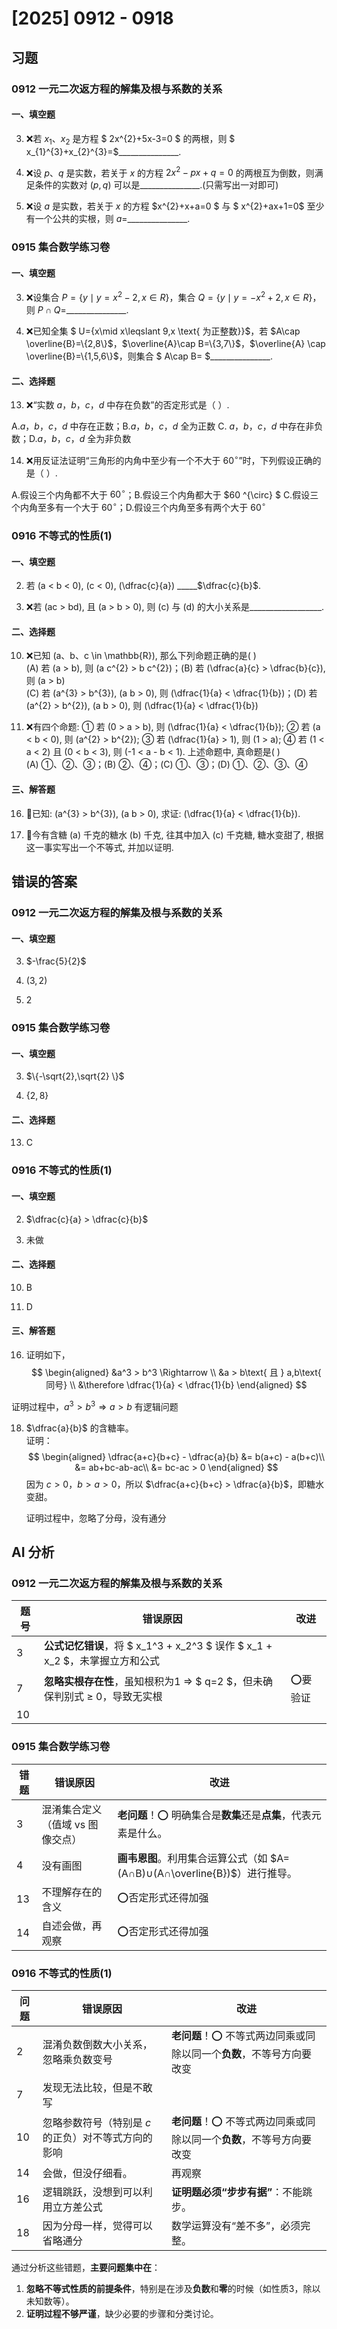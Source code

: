 # [2025] 0912 - 0918


## 习题

### 0912 一元二次返方程的解集及根与系数的关系

#### 一、填空题

3. ❌若 $x_{1}$、$x_{2}$ 是方程 $ 2x^{2}+5x-3=0 $ 的两根，则 $ x_{1}^{3}+x_{2}^{3}=$\_\_\_\_\_\_\_\_\_\_\_\_\_\_\_.


7. ❌设 $p$、$q$ 是实数，若关于 $x$ 的方程 $2x^{2}-px+q=0$ 的两根互为倒数，则满足条件的实数对 $(p,q)$ 可以是\_\_\_\_\_\_\_\_\_\_\_\_\_\_\_.(只需写出一对即可)


10. ❌设 $a$ 是实数，若关于 $x$ 的方程 $x^{2}+x+a=0 $ 与 $ x^{2}+ax+1=0$ 至少有一个公共的实根，则 $a=$\_\_\_\_\_\_\_\_\_\_\_\_\_\_\_.


### 0915 集合数学练习卷

#### 一、填空题
3. ❌设集合 $P=\{y\mid y=x^{2}-2,x\in R\}$，集合 $Q=\{y\mid y=-x^{2}+2,x\in R\}$，则 $P\cap Q=$\_\_\_\_\_\_\_\_\_\_\_\_\_\_\_.

4. ❌已知全集 $ U=\{x\mid x\leqslant 9,x \text{ 为正整数}\}$，若 $A\cap \overline{B}=\{2,8\}$，$\overline{A}\cap B=\{3,7\}$，$\overline{A} \cap \overline{B}=\{1,5,6\}$，则集合 $ A\cap B= $\_\_\_\_\_\_\_\_\_\_\_\_\_\_\_.


#### 二、选择题


13. ❌“实数 $a，b，c，d$ 中存在负数”的否定形式是（   ）.

  A.$a，b，c，d$ 中存在正数；B.$a，b，c，d$ 全为正数
  C. $a，b，c，d$ 中存在非负数；D.$a，b，c，d$ 全为非负数

14. ❌用反证法证明“三角形的内角中至少有一个不大于 $60^{\circ}$”时，下列假设正确的是（   ）.

  A.假设三个内角都不大于 $60^{\circ}$；B.假设三个内角都大于 $60 ^{\circ} $
  C.假设三个内角至多有一个大于 $60^{\circ}$；D.假设三个内角至多有两个大于 $60 ^{\circ}$

### 0916 不等式的性质(1)
#### 一、填空题  

2. 若 \(a < b < 0\), \(c < 0\), \(\dfrac{c}{a}\) \_\_\_\_\_$\dfrac{c}{b}$.


7. ❌若 \(ac > bd\), 且 \(a > b > 0\), 则 \(c\) 与 \(d\) 的大小关系是\_\_\_\_\_\_\_\_\_\_\_\_\_\_\_\_\_\_.  

#### 二、选择题  
10. ❌已知 \(a、b、c \in \mathbb{R}\), 那么下列命题正确的是(   )  
(A) 若 \(a > b\), 则 \(a c^{2} > b c^{2}\)；(B) 若 \(\dfrac{a}{c} > \dfrac{b}{c}\), 则 \(a > b\)  
(C) 若 \(a^{3} > b^{3}\), \(a b > 0\), 则 \(\dfrac{1}{a} < \dfrac{1}{b}\)；(D) 若 \(a^{2} > b^{2}\), \(a b > 0\), 则 \(\dfrac{1}{a} < \dfrac{1}{b}\)  


14. ❌有四个命题: ① 若 \(0 > a > b\), 则 \(\dfrac{1}{a} < \dfrac{1}{b}\); ② 若 \(a < b < 0\), 则 \(a^{2} > b^{2}\); ③ 若 \(\dfrac{1}{a} > 1\), 则 \(1 > a\); ④ 若 \(1 < a < 2\) 且 \(0 < b < 3\), 则 \(-1 < a - b < 1\). 上述命题中, 真命题是(   )  
(A) ①、②、③；(B) ②、④；(C) ①、③；(D) ①、②、③、④  

#### 三、解答题  

16. 🔺已知: \(a^{3} > b^{3}\), \(a b > 0\), 求证: \(\dfrac{1}{a} < \dfrac{1}{b}\).  

18. 🔺今有含糖 \(a\) 千克的糖水 \(b\) 千克, 往其中加入 \(c\) 千克糖, 糖水变甜了, 根据这一事实写出一个不等式, 并加以证明.  

## 错误的答案

### 0912 一元二次返方程的解集及根与系数的关系
#### 一、填空题


3. $-\frac{5}{2}$


7. $(3,2)$


10. $2$


### 0915 集合数学练习卷
#### 一、填空题
3. $\{-\sqrt{2},\sqrt{2} \}$

4. $\{2, 8\}$


#### 二、选择题
13. C

### 0916 不等式的性质(1)
#### 一、填空题
2. $\dfrac{c}{a} > \dfrac{c}{b}$

7. 未做

#### 二、选择题
10. B  


14. D

#### 三、解答题
16. 证明如下，
$$
\begin{aligned}
&a^3 > b^3 \Rightarrow \\
&a > b\text{ 且 } a,b\text{ 同号} \\
&\therefore \dfrac{1}{a} < \dfrac{1}{b}
\end{aligned}
$$

证明过程中，$a^3 > b^3 \Rightarrow a > b$ 有逻辑问题 

18. $\dfrac{a}{b}$ 的含糖率。  
    证明：  
    $$
    \begin{aligned}
    \dfrac{a+c}{b+c} - \dfrac{a}{b} &= b(a+c) - a(b+c)\\
    &= ab+bc-ab-ac\\
    &= bc-ac > 0
    \end{aligned}
    $$
    因为 $c>0$，$b>a>0$，所以 $\dfrac{a+c}{b+c} > \dfrac{a}{b}$，即糖水变甜。
    
    证明过程中，忽略了分母，没有通分

## AI 分析
### 0912 一元二次返方程的解集及根与系数的关系

| 题号 | 错误原因 | 改进 |
|------|---------------|---------------|
| 3 | **公式记忆错误**，将 $ x_1^3 + x_2^3 $ 误作 $ x_1 + x_2 $，未掌握立方和公式 |  |
| 7 | **忽略实根存在性**，虽知根积为1 ⇒ $ q=2 $，但未确保判别式 ≥ 0，导致无实根 | ⭕️要验证 |
| 10 |                                                              |  |

### 0915 集合数学练习卷

| 错题 |错误原因 | 改进 |
|------|-------------|---------|
| 3 | 混淆集合定义（值域 vs 图像交点） | **老问题**！⭕️ 明确集合是**数集**还是**点集**，代表元素是什么。 |
| 4 | 没有画图 | **画韦恩图**。利用集合运算公式（如  $A=(A∩B)∪(A∩\overline{B})$）进行推导。 |
| 13 | 不理解存在的含义 | ⭕️否定形式还得加强 |
| 14 | 自述会做，再观察 | ⭕️否定形式还得加强                                            |

### 0916 不等式的性质(1)
| 问题 | 错误原因 | 改进 |
|------|----------------|----------------|
| 2 | 混淆负数倒数大小关系，忽略乘负数变号 | **老问题**！⭕️ 不等式两边同乘或同除以同一个**负数**，不等号方向要改变 |
| 7 | 发现无法比较，但是不敢写 |  |
| 10 | 忽略参数符号（特别是 $c$ 的正负）对不等式方向的影响 | **老问题**！⭕️ 不等式两边同乘或同除以同一个**负数**，不等号方向要改变 |
| 14 | 会做，但没仔细看。 | 再观察 |
| 16 | 逻辑跳跃，没想到可以利用立方差公式 | **证明题必须“步步有据”**：不能跳步。 |
| 18 | 因为分母一样，觉得可以省略通分 | 数学运算没有“差不多”，必须完整。 |

通过分析这些错题，**主要问题集中在**：

1. **忽略不等式性质的前提条件**，特别是在涉及**负数**和**零**的时候（如性质3，除以未知数等）。
2. **证明过程不够严谨**，缺少必要的步骤和分类讨论。